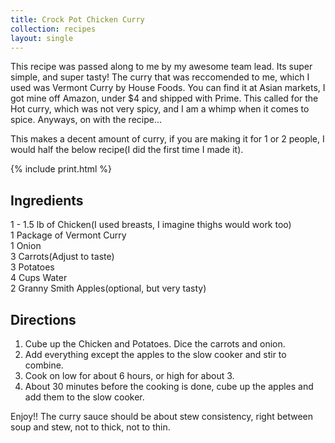 ```yaml
---
title: Crock Pot Chicken Curry
collection: recipes
layout: single
---
```


This recipe was passed along to me by my awesome team lead. Its super simple, and super tasty! The curry that was reccomended to me, which I used was Vermont Curry by House Foods.  You can find it at Asian markets, I got mine off Amazon, under $4 and shipped with Prime.  This called for the Hot curry, which was not very spicy, and I am a whimp when it comes to spice.  Anyways, on with the recipe...  

This makes a decent amount of curry, if you are making it for 1 or 2 people, I would half the below recipe(I did the first time I made it).  

{% include print.html %}

## Ingredients
1 - 1.5 lb of Chicken(I used breasts, I imagine thighs would work too)  
1 Package of Vermont Curry  
1 Onion  
3 Carrots(Adjust to taste)  
3 Potatoes  
4 Cups Water  
2 Granny Smith Apples(optional, but very tasty)  

## Directions
1. Cube up the Chicken and Potatoes. Dice the carrots and onion.  
2. Add everything except the apples to the slow cooker and stir to combine.  
3. Cook on low for about 6 hours, or high for about 3.  
4. About 30 minutes before the cooking is done, cube up the apples and add them to the slow cooker.  

Enjoy!! The curry sauce should be about stew consistency, right between soup and stew, not to thick, not to thin.